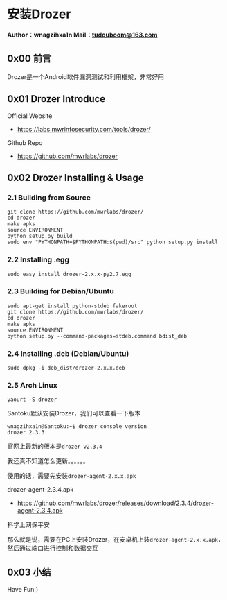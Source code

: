 # 安装Drozer

**Author：wnagzihxa1n
Mail：tudouboom@163.com**

## 0x00 前言
Drozer是一个Android软件漏洞测试和利用框架，非常好用

## 0x01 Drozer Introduce
Official Website
- https://labs.mwrinfosecurity.com/tools/drozer/

Github Repo
- https://github.com/mwrlabs/drozer

## 0x02 Drozer Installing & Usage
### 2.1 Building from Source
```
git clone https://github.com/mwrlabs/drozer/
cd drozer
make apks
source ENVIRONMENT
python setup.py build
sudo env "PYTHONPATH=$PYTHONPATH:$(pwd)/src" python setup.py install
```

### 2.2 Installing .egg
```
sudo easy_install drozer-2.x.x-py2.7.egg
```

### 2.3 Building for Debian/Ubuntu
```
sudo apt-get install python-stdeb fakeroot
git clone https://github.com/mwrlabs/drozer/
cd drozer
make apks
source ENVIRONMENT
python setup.py --command-packages=stdeb.command bdist_deb
```

### 2.4 Installing .deb (Debian/Ubuntu)
```
sudo dpkg -i deb_dist/drozer-2.x.x.deb
```

### 2.5 Arch Linux
```
yaourt -S drozer
```

Santoku默认安装Drozer，我们可以查看一下版本
```
wnagzihxa1n@Santoku:~$ drozer console version
drozer 2.3.3
```

官网上最新的版本是`drozer v2.3.4`

我还真不知道怎么更新。。。。。。

使用的话，需要先安装`drozer-agent-2.x.x.apk`

drozer-agent-2.3.4.apk
- https://github.com/mwrlabs/drozer/releases/download/2.3.4/drozer-agent-2.3.4.apk

科学上网保平安

那么就是说，需要在PC上安装Drozer，在安卓机上装`drozer-agent-2.x.x.apk`，然后通过端口进行控制和数据交互

## 0x03 小结
Have Fun:)
